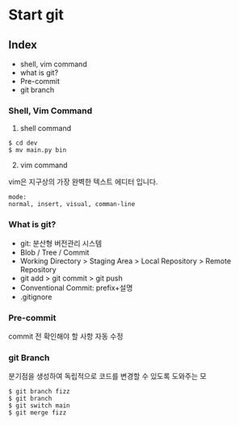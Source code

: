 # Start git

## Index

- shell, vim command
- what is git?
- Pre-commit
- git branch

### Shell, Vim Command

1. shell command

```shell
$ cd dev
$ mv main.py bin
```

2. vim command

vim은 지구상의 가장 완벽한 텍스트 에디터 입니다.

```text
mode:
normal, insert, visual, comman-line
```

### What is git?

- git: 분산형 버전관리 시스템
- Blob / Tree / Commit
- Working Directory > Staging Area > Local Repository > Remote Repository
- git add > git commit > git push
- Conventional Commit: prefix+설명
- .gitignore

### Pre-commit
commit 전 확인해야 할 사항 자동 수정

### git Branch
분기점을 생성하여 독립적으로 코드를 변경할 수 있도록 도와주는 모

```shell
$ git branch fizz
$ git branch
$ git switch main
$ git merge fizz
```
